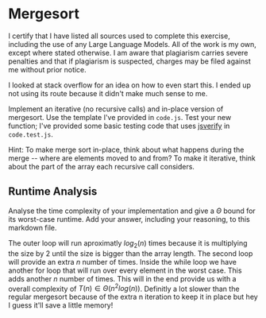 # Mergesort
I certify that I have listed all sources used to complete this exercise, including the use of any Large Language Models. All of the work is my own, except where stated otherwise. I am aware that plagiarism carries severe penalties and that if plagiarism is suspected, charges may be filed against me without prior notice.

I looked at stack overflow for an idea on how to even start this. I ended up not using its route because it didn't make much sense to me.

Implement an iterative (no recursive calls) and in-place version of mergesort.
Use the template I've provided in `code.js`. Test your new function; I've
provided some basic testing code that uses
[jsverify](https://jsverify.github.io/) in `code.test.js`.

Hint: To make merge sort in-place, think about what happens during the merge --
where are elements moved to and from? To make it iterative, think about the
part of the array each recursive call considers.

## Runtime Analysis

Analyse the time complexity of your implementation and give a $\Theta$ bound for
its worst-case runtime. Add your answer, including your reasoning, to this
markdown file.


The outer loop will run aproximatly $log_2(n)$  times because it is multiplying the size by 2 until
the size is bigger than the array length. The second loop will provide an extra $n$ number of times. 
Inside the while loop we have another for loop that will run over every element in the worst case.
This adds another $n$ number of times. This will in the end provide us with a overall complexity of
$T(n) \in \Theta (n^2log(n))$. Definitly a lot slower than the regular mergesort because of the extra
n iteration to keep it in place but hey I guess it'll save a little memory!
